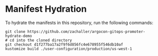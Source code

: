 # Manifest Hydration

To hydrate the manifests in this repository, run the following commands:

```shell
git clone https://github.com/zachaller/argocon-gitops-promoter-hydrate-demo
# cd into the cloned directory
git checkout d1f277ba17a2f9f6d856fc4e678955f546db10af
kustomize build ./user-configuration/production/us-west-1
```
